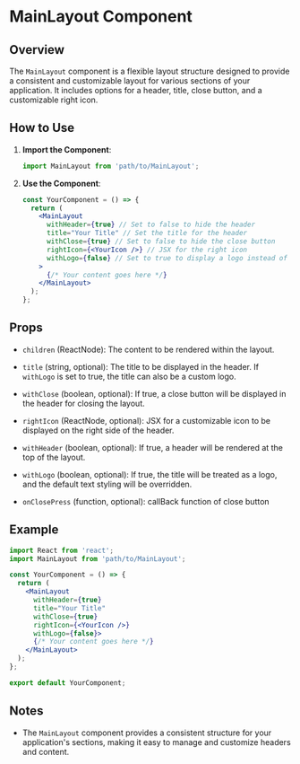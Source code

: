 # MainLayout Component

## Overview

The `MainLayout` component is a flexible layout structure designed to provide a consistent and customizable layout for various sections of your application. It includes options for a header, title, close button, and a customizable right icon.

## How to Use

1. **Import the Component**:

   ```jsx
   import MainLayout from 'path/to/MainLayout';
   ```

2. **Use the Component**:

   ```jsx
   const YourComponent = () => {
     return (
       <MainLayout
         withHeader={true} // Set to false to hide the header
         title="Your Title" // Set the title for the header
         withClose={true} // Set to false to hide the close button
         rightIcon={<YourIcon />} // JSX for the right icon
         withLogo={false} // Set to true to display a logo instead of text title
       >
         {/* Your content goes here */}
       </MainLayout>
     );
   };
   ```

## Props

- `children` (ReactNode): The content to be rendered within the layout.

- `title` (string, optional): The title to be displayed in the header. If `withLogo` is set to true, the title can also be a custom logo.

- `withClose` (boolean, optional): If true, a close button will be displayed in the header for closing the layout.

- `rightIcon` (ReactNode, optional): JSX for a customizable icon to be displayed on the right side of the header.

- `withHeader` (boolean, optional): If true, a header will be rendered at the top of the layout.

- `withLogo` (boolean, optional): If true, the title will be treated as a logo, and the default text styling will be overridden.

- `onClosePress` (function, optional): callBack function of close button

## Example

```jsx
import React from 'react';
import MainLayout from 'path/to/MainLayout';

const YourComponent = () => {
  return (
    <MainLayout
      withHeader={true}
      title="Your Title"
      withClose={true}
      rightIcon={<YourIcon />}
      withLogo={false}>
      {/* Your content goes here */}
    </MainLayout>
  );
};

export default YourComponent;
```

## Notes

- The `MainLayout` component provides a consistent structure for your application's sections, making it easy to manage and customize headers and content.
